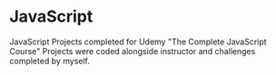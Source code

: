 # JavaScript
JavaScript Projects completed for Udemy "The Complete JavaScript Course"
Projects were coded alongside instructor and challenges completed by myself. 
